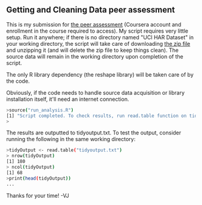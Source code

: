 Getting and Cleaning Data peer assessment
------------------------------------------

This is my submission for [the peer assessment](https://class.coursera.org/getdata-002/human_grading/view/courses/972080/assessments/3/submissions) (Coursera account and enrollment in the course required to access). My script requires very little setup. Run it anywhere; if there is no directory named "UCI HAR Dataset" in your working directory, the script will take care of downloading [the zip file](https://d396qusza40orc.cloudfront.net/getdata%2Fprojectfiles%2FUCI%20HAR%20Dataset.zip) and unzipping it (and will delete the zip file to keep things clean). The source data will remain in the working directory upon completion of the script.

The only R library dependency (the reshape library) will be taken care of by the code.

Obviously, if the code needs to handle source data acquisition or library installation itself, it'll need an internet connection.

```bash
>source("run_analysis.R")
[1] "Script completed. To check results, run read.table function on tidyoutput.txt"
>
```

The results are outputted to tidyoutput.txt. To test the output, consider running the following in the same working directory:

```bash
>tidyOutput <- read.table("tidyoutput.txt")
> nrow(tidyOutput)
[1] 180
> ncol(tidyOutput)
[1] 68
>print(head(tidyOutput))
...
```

Thanks for your time!
-VJ
